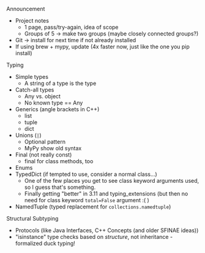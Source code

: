 Announcement

- Project notes
  - 1 page, pass/try-again, idea of scope
  - Groups of 5 -> make two groups (maybe closely connected groups?)
- Git -> install for next time if not already installed
- If using brew + mypy, update (4x faster now, just like the one you pip
  install)

Typing

- Simple types
  - A string of a type is the type
- Catch-all types
  - Any vs. object
  - No known type == Any
- Generics (angle brackets in C++)
  - list
  - tuple
  - dict
- Unions (`|`)
  - Optional pattern
  - MyPy show old syntax
- Final (not really const)
  - final for class methods, too
- Enums
- TypedDict (if tempted to use, consider a normal class...)
  - One of the few places you get to see class keyword arguments used, so I
    guess that's something.
  - Finally getting "better" in 3.11 and typing_extensions (but then no need for
    class keyword `total=False` argument :( )
- NamedTuple (typed replacement for `collections.namedtuple`)

Structural Subtyping

- Protocols (like Java Interfaces, C++ Concepts (and older SFINAE ideas))
- "isinstance" type checks based on _structure_, not inheritance - formalized
  duck typing!

